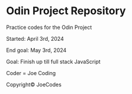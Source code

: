 # Odin Project Repository

Practice codes for the Odin Project

Started: April 3rd, 2024

End goal: May 3rd, 2024

Goal: Finish up till full stack JavaScript 

Coder = Joe Coding

Copyright© JoeCodes